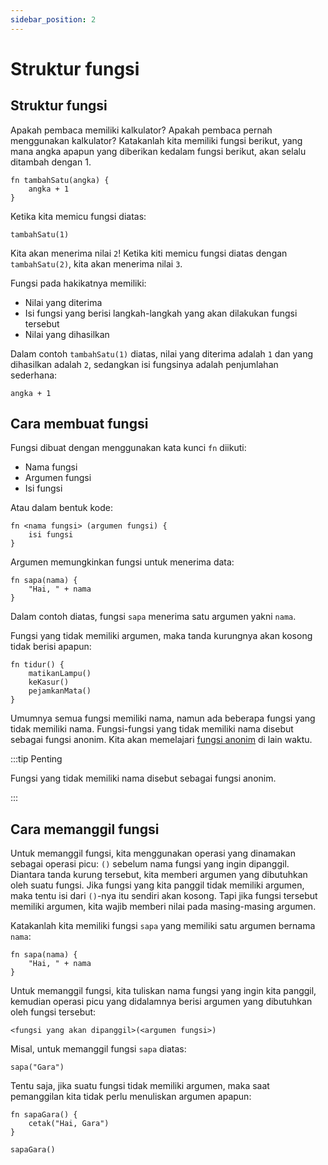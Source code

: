 ```yaml
---
sidebar_position: 2
---
```


# Struktur fungsi

## Struktur fungsi

Apakah pembaca memiliki kalkulator? Apakah pembaca pernah menggunakan kalkulator? Katakanlah kita memiliki fungsi berikut, yang mana angka apapun yang diberikan kedalam fungsi berikut, akan selalu ditambah dengan 1.

```gara
fn tambahSatu(angka) {
    angka + 1
}
```

Ketika kita memicu fungsi diatas:

```gara
tambahSatu(1)
```

Kita akan menerima nilai `2`! Ketika kiti memicu fungsi diatas dengan `tambahSatu(2)`, kita akan menerima nilai `3`.

Fungsi pada hakikatnya memiliki:

- Nilai yang diterima
- Isi fungsi yang berisi langkah-langkah yang akan dilakukan fungsi tersebut
- Nilai yang dihasilkan

Dalam contoh `tambahSatu(1)` diatas, nilai yang diterima adalah `1` dan yang dihasilkan adalah `2`, sedangkan isi fungsinya adalah penjumlahan sederhana:

```gara
angka + 1
```

## Cara membuat fungsi

Fungsi dibuat dengan menggunakan kata kunci `fn` diikuti:

- Nama fungsi
- Argumen fungsi
- Isi fungsi

Atau dalam bentuk kode:

```
fn <nama fungsi> (argumen fungsi) {
    isi fungsi
}
```

Argumen memungkinkan fungsi untuk menerima data:

```
fn sapa(nama) {
    "Hai, " + nama
}
```

Dalam contoh diatas, fungsi `sapa` menerima satu argumen yakni `nama`.

Fungsi yang tidak memiliki argumen, maka tanda kurungnya akan kosong tidak berisi apapun:

```
fn tidur() {
    matikanLampu()
    keKasur()
    pejamkanMata()
}
```

Umumnya semua fungsi memiliki nama, namun ada beberapa fungsi yang tidak memiliki nama. Fungsi-fungsi yang tidak memiliki nama disebut sebagai fungsi anonim. Kita akan memelajari [fungsi anonim](/docs/fungsi/fungsi-anonim) di lain waktu.

:::tip Penting

Fungsi yang tidak memiliki nama disebut sebagai fungsi anonim.

:::

## Cara memanggil fungsi

Untuk memanggil fungsi, kita menggunakan operasi yang dinamakan sebagai operasi picu: `()` sebelum nama fungsi yang ingin dipanggil. Diantara tanda kurung tersebut, kita memberi argumen yang dibutuhkan oleh suatu fungsi. Jika fungsi yang kita panggil tidak memiliki argumen, maka tentu isi dari `()`-nya itu sendiri akan kosong. Tapi jika fungsi tersebut memiliki argumen, kita wajib memberi nilai pada masing-masing argumen.

Katakanlah kita memiliki fungsi `sapa` yang memiliki satu argumen bernama `nama`:

```gara
fn sapa(nama) {
    "Hai, " + nama
}
```

Untuk memanggil fungsi, kita tuliskan nama fungsi yang ingin kita panggil, kemudian operasi picu yang didalamnya berisi argumen yang dibutuhkan oleh fungsi tersebut:

```
<fungsi yang akan dipanggil>(<argumen fungsi>)
```

Misal, untuk memanggil fungsi `sapa` diatas:

```gara
sapa("Gara")
```

Tentu saja, jika suatu fungsi tidak memiliki argumen, maka saat pemanggilan kita tidak perlu menuliskan argumen apapun:

```gara
fn sapaGara() {
    cetak("Hai, Gara")
}

sapaGara()
```
